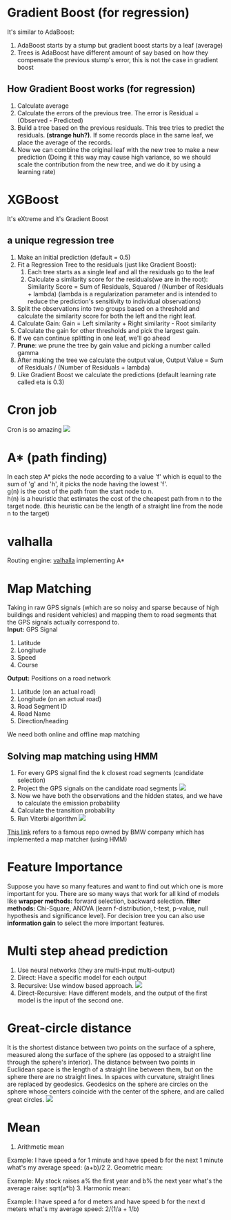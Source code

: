 # Gradient Boost (for regression)
It's similar to AdaBoost:
1. AdaBoost starts by a stump but gradient boost starts by a leaf (average)
2. Trees is AdaBoost have different amount of say based on how they compensate the previous stump's error, this is not 
   the case in gradient boost 
   
## How Gradient Boost works (for regression)
1. Calculate average
2. Calculate the errors of the previous tree. The error is Residual = (Observed - Predicted)
3. Build a tree based on the previous residuals. This tree tries to predict the residuals. **(strange huh?)**. If some 
records place in the same leaf, we place the average of the records.
4. Now we can combine the original leaf with the new tree to make a new prediction (Doing it this way may cause high 
   variance, so we should scale the contribution from the new tree, and we do it by using a learning rate)
   
# XGBoost
It's eXtreme and it's Gradient Boost
## a unique regression tree
1. Make an initial prediction (default = 0.5)
2. Fit a Regression Tree to the residuals (just like Gradient Boost):
    1. Each tree starts as a single leaf and all the residuals go to the leaf
    2. Calculate a similarity score for the residuals(we are in the root): Similarity Score = Sum of Residuals, Squared / (Number of Residuals + lambda)
    (lambda is a regularization parameter and is intended to reduce the prediction's sensitivity to individual observations)
3. Split the observations into two groups based on a threshold and calculate the similarity score for both the left and the 
right leaf.
4. Calculate Gain: Gain = Left similarity + Right similarity - Root similarity
5. Calculate the gain for other thresholds and pick the largest gain.
6. If we can continue splitting in one leaf, we'll go ahead
7. **Prune**: we prune the tree by gain value and picking a number called gamma
8. After making the tree we calculate the output value, Output Value = Sum of Residuals / (Number of Residuals + lambda)
9. Like Gradient Boost we calculate the predictions (default learning rate called eta is 0.3)

# Cron job
Cron is so amazing
![](images/cron.png)

# A* (path finding)
In each step A* picks the node according to a value 'f' which is equal to the sum of 'g' and 'h', it picks the node 
having the lowest 'f'.<br/>
g(n) is the cost of the path from the start node to n.<br/>
h(n) is a heuristic that estimates the cost of the cheapest path from n to the target node. (this heuristic can be the
length of a straight line from the node n to the target)

# valhalla
Routing engine: [valhalla](https://github.com/valhalla/valhalla) implementing A*

# Map Matching
Taking in raw GPS signals (which are so noisy and sparse because of high buildings and resident vehicles) and mapping 
them to road segments that the GPS signals actually correspond to.<br/>
**Input:** GPS Signal
1. Latitude
2. Longitude
3. Speed
4. Course

**Output:** Positions on a road network
1. Latitude (on an actual road)
2. Longitude (on an actual road)
3. Road Segment ID
4. Road Name
5. Direction/heading

We need both online and offline map matching

## Solving map matching using HMM
1. For every GPS signal find the k closest road segments (candidate selection)
2. Project the GPS signals on the candidate road segments
   ![](images/mapMatch.png)
3. Now we have both the observations and the hidden states, and we have to calculate the emission probability
4. Calculate the transition probability
5. Run Viterbi algorithm
![](images/hmm.png)

[This link](https://github.com/bmwcarit/barefoot) refers to a famous repo owned by BMW company which has implemented a 
map matcher (using HMM)

# Feature Importance
Suppose you have so many features and want to find out which one is more important for you. There are so many ways that 
work for all kind of models like **wrapper methods:** forward selection, backward selection. **filter methods:** 
   Chi-Square, ANOVA (learn f-distribution, t-test, p-value, null hypothesis and significance level). For decision tree
you can also use **information gain** to select the more important features.

# Multi step ahead prediction
1. Use neural networks (they are multi-input multi-output)
2. Direct: Have a specific model for each output
3. Recursive: Use window based approach.
   ![](images/recursive.png)
4. Direct-Recursive: Have different models, and the output of the first model is the input of the second one.

# Great-circle distance
It is the shortest distance between two points on the surface of a sphere, measured along the surface of the sphere (as 
opposed to a straight line through the sphere's interior). The distance between two points in Euclidean space is the 
length of a straight line between them, but on the sphere there are no straight lines. In spaces with curvature, straight 
lines are replaced by geodesics. Geodesics on the sphere are circles on the sphere whose centers coincide with the center 
of the sphere, and are called great circles. 
![](images/gc.png)

# Mean
1. Arithmetic mean
   
Example: I have speed a for 1 minute and have speed b for the next 1 minute what's my average speed: (a+b)/2
2. Geometric mean: 
   
Example: My stock raises a% the first year and b% the next year what's the average raise: sqrt(a*b)
3. Harmonic mean:

Example: I have speed a for d meters and have speed b for the next d meters what's my average speed: 2/(1/a + 1/b)